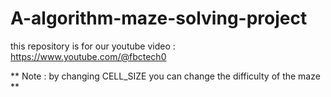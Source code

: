 # A-algorithm-maze-solving-project
this repository is for our youtube video :  https://www.youtube.com/@fbctech0

** Note : by changing CELL_SIZE you can change the difficulty of the maze **
